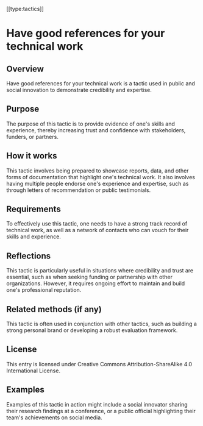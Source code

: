 [[type:tactics]]

# Have good references for your technical work

## Overview
Have good references for your technical work is a tactic used in public and social innovation to demonstrate credibility and expertise.

## Purpose
The purpose of this tactic is to provide evidence of one's skills and experience, thereby increasing trust and confidence with stakeholders, funders, or partners.

## How it works
This tactic involves being prepared to showcase reports, data, and other forms of documentation that highlight one's technical work. It also involves having multiple people endorse one's experience and expertise, such as through letters of recommendation or public testimonials.

## Requirements
To effectively use this tactic, one needs to have a strong track record of technical work, as well as a network of contacts who can vouch for their skills and experience.

## Reflections
This tactic is particularly useful in situations where credibility and trust are essential, such as when seeking funding or partnership with other organizations. However, it requires ongoing effort to maintain and build one's professional reputation.

## Related methods (if any)
This tactic is often used in conjunction with other tactics, such as building a strong personal brand or developing a robust evaluation framework.

## License
This entry is licensed under Creative Commons Attribution-ShareAlike 4.0 International License.

## Examples
Examples of this tactic in action might include a social innovator sharing their research findings at a conference, or a public official highlighting their team's achievements on social media.